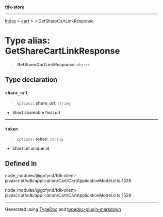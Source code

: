 [**fdk-store**](../../../README.md)
***

[Index](../../../API.md) > [cart](../../README.md) > [<internal>](../README.md) > GetShareCartLinkResponse

# Type alias: GetShareCartLinkResponse

> **GetShareCartLinkResponse**: `object`

## Type declaration

### `share_url`

> `optional` **share\_url**: `string`

- Short shareable final url

***

### `token`

> `optional` **token**: `string`

- Short url unique id

## Defined In

node\_modules/@gofynd/fdk-client-javascript/sdk/application/Cart/CartApplicationModel.d.ts:1528

node\_modules/@gofynd/fdk-client-javascript/sdk/application/Cart/CartApplicationModel.d.ts:1529

***
Generated using [TypeDoc](https://typedoc.org/) and [typedoc-plugin-markdown](https://www.npmjs.com/package/typedoc-plugin-markdown)
